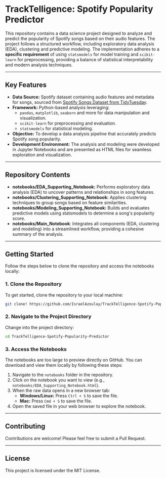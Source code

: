 # TrackTelligence: Spotify Popularity Predictor
This repository contains a data science project designed to analyze and predict the popularity of Spotify songs based on their audio features. The project follows a structured workflow, including exploratory data analysis (EDA), clustering and predictive modeling. The implementation adheres to a **specific requirement** of using `statsmodels` for model training and `scikit-learn` for preprocessing, providing a balance of statistical interpretability and modern analysis techniques.

---

## Key Features
- **Data Source:** Spotify dataset containing audio features and metadata for songs, sourced from [Spotify Songs Dataset from TidyTuesday](https://raw.githubusercontent.com/rfordatascience/tidytuesday/master/data/2020/2020-01-21/spotify_songs.csv).
- **Framework:** Python-based analysis leveraging:
  - `pandas`, `matplotlib`, `seaborn` and more for data manipulation and visualization.
  - `scikit-learn` for preprocessing and evaluation.
  - `statsmodels` for statistical modeling.
- **Objective:** To develop a data analysis pipeline that accurately predicts Spotify song popularity.
- **Development Environment:** The analysis and modeling were developed in Jupyter Notebooks and are presented as HTML files for seamless exploration and visualization.

---

## Repository Contents
- **notebooks/EDA_Supporting_Notebook:** Performs exploratory data analysis (EDA) to uncover patterns and relationships in song features.
- **notebooks/Clustering_Supporting_Notebook:** Applies clustering techniques to group songs based on feature similarities.
- **notebooks/Modeling_Supporting_Notebook:** Builds and evaluates predictive models using statsmodels to determine a song's popularity score.
- **notebooks/Main_Notebook**: Integrates all components (EDA, clustering and modeling) into a streamlined workflow, providing a cohesive summary of the analysis.

---

## Getting Started

Follow the steps below to clone the repository and access the notebooks locally:

### 1. Clone the Repository
To get started, clone the repository to your local machine:
```bash
git clone! https://github.com/IsraelAzoulay/TrackTelligence-Spotify-Popularity-Predictor.git
```

### 2. Navigate to the Project Directory
Change into the project directory:
```bash
cd TrackTelligence-Spotify-Popularity-Predictor
```

### 3. Access the Notebooks
The notebooks are too large to preview directly on GitHub. You can download and view them locally by following these steps:
1. Navigate to the `notebooks` folder in the repository.
2. Click on the notebook you want to view (e.g., `notebooks/EDA_Supporting_Notebook.html`).
3. When the raw data opens in a new browser tab:
   - **Windows/Linux:** Press `Ctrl + S` to save the file.
   - **Mac:** Press `Cmd + S` to save the file.
4. Open the saved file in your web browser to explore the notebook.

---

## Contributing
Contributions are welcome! Please feel free to submit a Pull Request.

---

## License
This project is licensed under the MIT License.
